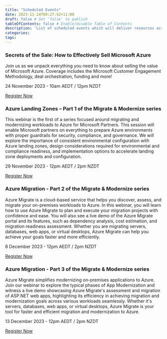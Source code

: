 ```yaml
---
title: "Scheduled Events"
date: 2023-11-24T09:27:52+11:00
draft: false # Set 'false' to publish
tableOfContents: false # Enable/disable Table of Contents
description: 'List of scheduled events which will deliver resources across deep-dive webinars, sales kits and delivery blueprints to enable your organization to succeed with migrating and modernizing customer workloads to Azure'
categories:
tags:
---
```


### Secrets of the Sale: How to Effectively Sell Microsoft Azure ###

Join us as we unpack everything you need to know about selling the value of Microsoft Azure. Coverage includes the Microsoft Customer Engagement Methodology, deal orchestration, funding and more!

24 November 2023 - 10am AEDT / 12pm NZDT

[Register Now](https://msit.events.teams.microsoft.com/event/fee77f31-22d4-4d21-b820-ba7b0d7f4215@72f988bf-86f1-41af-91ab-2d7cd011db47)

### Azure Landing Zones – Part 1 of the Migrate & Modernize series ###

This webinar is the first of a series focused around migrating and modernizing workloads to Azure for Microsoft Partners. This session will enable Microsoft partners on everything to prepare Azure environments with proper guardrails for security, compliance, and governance. We will explore the importance of consistent environmental configuration with Azure landing zones, design considerations required for environmental and compliance readiness, and implementation options to accelerate landing zone deployments and configuration.

29 November 2023 - 12pm AEDT / 2pm NZDT

[Register Now](https://msit.events.teams.microsoft.com/event/7b952467-ee2d-45e9-83c9-c91e6f92f6d5@72f988bf-86f1-41af-91ab-2d7cd011db47)

### Azure Migration - Part 2 of the Migrate & Modernize series ###

Azure Migrate is a cloud-based service that helps you discover, assess, and migrate your on-premises workloads to Azure. In this webinar, you will learn how to use Azure Migrate to plan and execute your migration projects with confidence and ease. You will also see a live demo of the Azure Migrate portal and its features, such as dependency analysis, cost estimation, and migration readiness assessment. Whether you are migrating servers, databases, web apps, or virtual desktops, Azure Migrate can help you achieve your goals faster and more efficiently.

6 December 2023 - 12pm AEDT / 2pm NZDT

[Register Now](https://msit.events.teams.microsoft.com/event/66afff98-10f1-4029-9c67-948e14414289@72f988bf-86f1-41af-91ab-2d7cd011db47)

### Azure Migration - Part 3 of the Migrate & Modernize series ###

Azure Migrate simplifies modernizing on-premises applications to Azure. Join our webinar to explore the typical phases of App Modernization and witness a live demo showcasing Azure Migrate's assessment and migration of ASP.NET web apps, highlighting its efficiency in achieving migration and modernization goals across various workloads seamlessly. Whether it's servers, databases, web apps, or virtual desktops, Azure Migrate is your tool for faster and efficient migration and modernization to Azure.

13 December 2023 - 12pm AEDT / 2pm NZDT

[Register Now](https://msit.events.teams.microsoft.com/event/5472172e-bd0b-45a8-945e-868c36f14611@72f988bf-86f1-41af-91ab-2d7cd011db47)